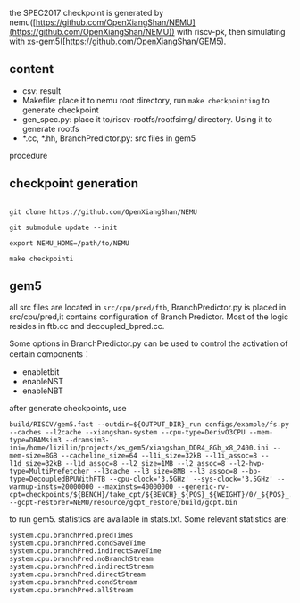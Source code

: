 the SPEC2017 checkpoint is generated by nemu([https://github.com/OpenXiangShan/NEMU](https://github.com/OpenXiangShan/NEMU)) with riscv-pk, then simulating with xs-gem5([https://github.com/OpenXiangShan/GEM5).

## content

- csv: result
- Makefile: place it to nemu root directory, run `make checkpointing` to generate checkpoint
- gen_spec.py: place it to/riscv-rootfs/rootfsimg/ directory. Using it to generate rootfs
- *.cc, *.hh, BranchPredictor.py: src files in gem5

procedure

## checkpoint generation

```

git clone https://github.com/OpenXiangShan/NEMU

git submodule update --init

export NEMU_HOME=/path/to/NEMU

make checkpointi
```

## gem5

all src files are located in `src/cpu/pred/ftb`, BranchPredictor.py is placed in src/cpu/pred,it contains configuration of Branch Predictor. Most of the logic resides in ftb.cc and decoupled_bpred.cc.

Some options in BranchPredictor.py can be used to control the activation of certain components：

- enabletbit
- enableNST
- enableNBT



after generate checkpoints, use

```
build/RISCV/gem5.fast --outdir=${OUTPUT_DIR}_run configs/example/fs.py --caches --l2cache --xiangshan-system --cpu-type=DerivO3CPU --mem-type=DRAMsim3 --dramsim3-ini=/home/lizilin/projects/xs_gem5/xiangshan_DDR4_8Gb_x8_2400.ini --mem-size=8GB --cacheline_size=64 --l1i_size=32kB --l1i_assoc=8 --l1d_size=32kB --l1d_assoc=8 --l2_size=1MB --l2_assoc=8 --l2-hwp-type=MultiPrefetcher --l3cache --l3_size=8MB --l3_assoc=8 --bp-type=DecoupledBPUWithFTB --cpu-clock='3.5GHz' --sys-clock='3.5GHz' --warmup-insts=20000000 --maxinsts=40000000 --generic-rv-cpt=checkpoints/${BENCH}/take_cpt/${BENCH}_${POS}_${WEIGHT}/0/_${POS}_.gz --gcpt-restorer=NEMU/resource/gcpt_restore/build/gcpt.bin
```

to run gem5. statistics are available in stats.txt. Some relevant statistics are:

```
system.cpu.branchPred.predTimes
system.cpu.branchPred.condSaveTime
system.cpu.branchPred.indirectSaveTime
system.cpu.branchPred.noBranchStream
system.cpu.branchPred.indirectStream
system.cpu.branchPred.directStream
system.cpu.branchPred.condStream
system.cpu.branchPred.allStream
```
